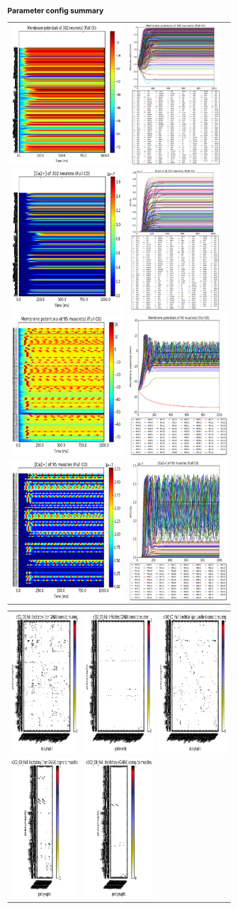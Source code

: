### Parameter config summary 
<table>

<tr>
  <td><a href="neurons_C0_Full.png"/><img alt=" " src="neurons_C0_Full.png" height="320"/></a></td>
  <td><a href="traces_neuron_Full_C0.png"/><img alt=" " src="traces_neuron_Full_C0.png" height="320"/></a></td>
</tr>

<tr>
  <td><a href="neuron_activity_C0_Full.png"/><img alt=" " src="neuron_activity_C0_Full.png" height="320"/></a></td>
  <td><a href="traces_neuron_activity_Full_C0.png"/><img alt=" " src="traces_neuron_activity_Full_C0.png" height="320"/></a></td>
</tr>

<tr>
  <td><a href="muscles_C0_Full.png"/><img alt=" " src="muscles_C0_Full.png" height="320"/></a></td>
  <td><a href="traces_muscles_Full_C0.png"/><img alt=" " src="traces_muscles_Full_C0.png" height="320"/></a></td>
</tr>

<tr>
  <td><a href="muscle_activity_C0_Full.png"/><img alt=" " src="muscle_activity_C0_Full.png" height="320"/></a></td>
  <td><a href="traces_muscles_activity_Full_C0.png"/><img alt=" " src="traces_muscles_activity_Full_C0.png" height="320"/></a></td>
</tr>
</table>
<table>

<tr><td><a href="c302_C0_Full_exc_to_neurons.png"/><img alt=" " src="c302_C0_Full_exc_to_neurons.png" height="320"/></a></td>

  <td><a href="c302_C0_Full_inh_to_neurons.png"/><img alt=" " src="c302_C0_Full_inh_to_neurons.png" height="320"/></a></td>

  <td><a href="c302_C0_Full_elec_to_neurons.png"/><img alt=" " src="c302_C0_Full_elec_to_neurons.png" height="320"/></a></td></tr>

<tr><td><a href="c302_C0_Full_exc_to_muscles.png"/><img alt=" " src="c302_C0_Full_exc_to_muscles.png" height="320"/></a></td>

  <td><a href="c302_C0_Full_inh_to_muscles.png"/><img alt=" " src="c302_C0_Full_inh_to_muscles.png" height="320"/></a></td></tr>
</table>
